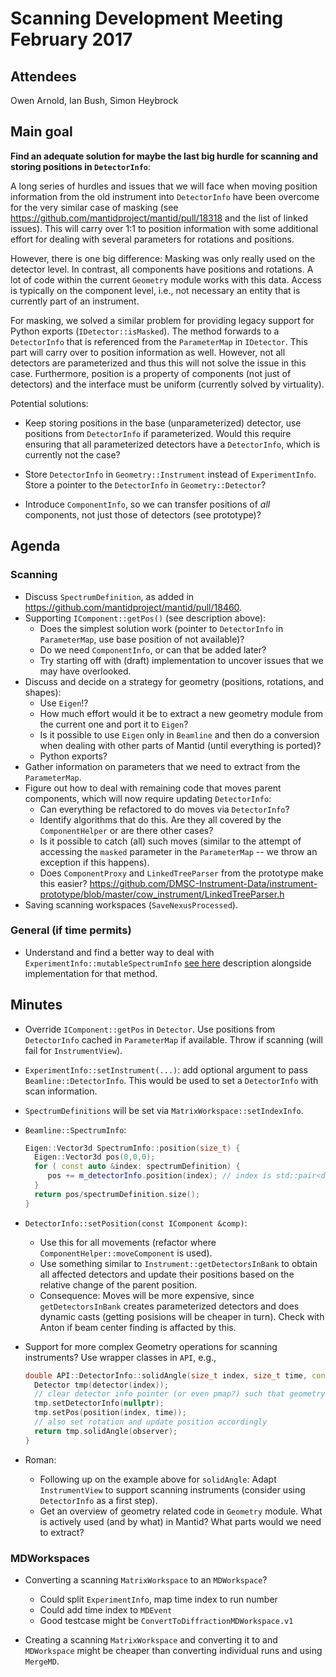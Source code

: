 # Scanning Development Meeting February 2017

## Attendees

Owen Arnold,
Ian Bush,
Simon Heybrock

## Main goal

**Find an adequate solution for maybe the last big hurdle for scanning and storing positions in `DetectorInfo`**:

A long series of hurdles and issues that we will face when moving position information from the old instrument into `DetectorInfo` have been overcome for the very similar case of masking (see https://github.com/mantidproject/mantid/pull/18318 and the list of linked issues). This will carry over 1:1 to position information with some additional effort for dealing with several parameters for rotations and positions.

However, there is one big difference: Masking was only really used on the detector level. In contrast, all components have positions and rotations. A lot of code within the current `Geometry` module works with this data. Access is typically on the component level, i.e., not necessary an entity that is currently part of an instrument.

For masking, we solved a similar problem for providing legacy support for Python exports (`IDetector::isMasked`). The method forwards to a `DetectorInfo` that is referenced from the `ParameterMap` in `IDetector`. This part will carry over to position information as well. However, not all detectors are parameterized and thus this will not solve the issue in this case. Furthermore, position is a property of components (not just of detectors) and the interface must be uniform (currently solved by virtuality).

Potential solutions:

- Keep storing positions in the base (unparameterized) detector, use positions from `DetectorInfo` if parameterized. Would this require ensuring that all parameterized detectors have a `DetectorInfo`, which is currently not the case?

- Store `DetectorInfo` in `Geometry::Instrument` instead of `ExperimentInfo`. Store a pointer to the `DetectorInfo` in `Geometry::Detector`?

- Introduce `ComponentInfo`, so we can transfer positions of *all* components, not just those of detectors (see prototype)?

## Agenda

### Scanning

- Discuss `SpectrumDefinition`, as added in https://github.com/mantidproject/mantid/pull/18460.
- Supporting `IComponent::getPos()` (see description above):
  - Does the simplest solution work (pointer to `DetectorInfo` in `ParameterMap`, use base position of not available)?
  - Do we need `ComponentInfo`, or can that be added later?
  - Try starting off with (draft) implementation to uncover issues that we may have overlooked.
- Discuss and decide on a strategy for geometry (positions, rotations, and shapes):
  - Use `Eigen`!?
  - How much effort would it be to extract a new geometry module from the current one and port it to `Eigen`?
  - Is it possible to use `Eigen` only in `Beamline` and then do a conversion when dealing with other parts of Mantid (until everything is ported)? 
  - Python exports?
- Gather information on parameters that we need to extract from the `ParameterMap`.
- Figure out how to deal with remaining code that moves parent components, which will now require updating `DetectorInfo`:
  - Can everything be refactored to do moves via `DetectorInfo`?
  - Identify algorithms that do this. Are they all covered by the `ComponentHelper` or are there other cases?
  - Is it possible to catch (all) such moves (similar to the attempt of accessing the `masked` parameter in the `ParameterMap` -- we throw an exception if this happens).
  - Does `ComponentProxy` and `LinkedTreeParser` from the prototype make this easier? https://github.com/DMSC-Instrument-Data/instrument-prototype/blob/master/cow_instrument/LinkedTreeParser.h
- Saving scanning workspaces (`SaveNexusProcessed`).

### General (if time permits)

* Understand and find a better way to deal with `ExperimentInfo::mutableSpectrumInfo` [see here](https://github.com/mantidproject/mantid/pull/18460/files) description alongside implementation for that method.

## Minutes

- Override `IComponent::getPos` in `Detector`. Use positions from `DetectorInfo` cached in `ParameterMap` if available. Throw if scanning (will fail for `InstrumentView`).
- `ExperimentInfo::setInstrument(...)`: add optional argument to pass `Beamline::DetectorInfo`. This would be used to set a `DetectorInfo` with scan information.
- `SpectrumDefinitions` will be set via `MatrixWorkspace::setIndexInfo`.
- `Beamline::SpectrumInfo`:

  ```cpp
  Eigen::Vector3d SpectrumInfo::position(size_t) {
    Eigen::Vector3d pos(0,0,0);
    for ( const auto &index: spectrumDefinition) {
       pos += m_detectorInfo.position(index); // index is std::pair<det,time>
    }
    return pos/spectrumDefinition.size();
  }
  ```
  
- `DetectorInfo::setPosition(const IComponent &comp)`:
  - Use this for all movements (refactor where `ComponentHelper::moveComponent` is used).
  - Use something similar to `Instrument::getDetectorsInBank` to obtain all affected detectors and update their positions based on the relative change of the parent position.
  - Consequence: Moves will be more expensive, since `getDetectorsInBank` creates parameterized detectors and does dynamic casts (getting posisions will be cheaper in turn). Check with Anton if beam center finding is affacted by this.

- Support for more complex Geometry operations for scanning instruments? Use wrapper classes in `API`, e.g.,
  ```cpp
  double API::DetectorInfo::solidAngle(size_t index, size_t time, const V3D &observer) {
    Detector tmp(detector(index));
    // clear detector info pointer (or even pmap?) such that geometry calls on `tmp` will not fail.
    tmp.setDetectorInfo(nullptr);
    tmp.setPos(position(index, time));
    // also set rotation and update position accordingly
    return tmp.solidAngle(observer);
  }
  ```
 
- Roman:
  - Following up on the example above for `solidAngle`: Adapt `InstrumentView` to support scanning instruments (consider using `DetectorInfo` as a first step).
  - Get an overview of geometry related code in `Geometry` module. What is actively used (and by what) in Mantid? What parts would we need to extract?
  
### MDWorkspaces

- Converting a scanning `MatrixWorkspace` to an `MDWorkspace`?

  - Could split `ExperimentInfo`, map time index to run number
  - Could add time index to `MDEvent`
  - Good testcase might be `ConvertToDiffractionMDWorkspace.v1`

- Creating a scanning `MatrixWorkspace` and converting it to and `MDWorkspace` might be cheaper than converting individual runs and using `MergeMD`.
